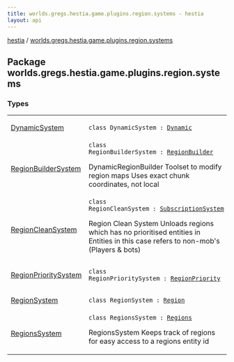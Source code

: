 ```yaml
---
title: worlds.gregs.hestia.game.plugins.region.systems - hestia
layout: api
---
```


<div class='api-docs-breadcrumbs'><a href="../index.html">hestia</a> / <a href="./index.html">worlds.gregs.hestia.game.plugins.region.systems</a></div>

## Package worlds.gregs.hestia.game.plugins.region.systems

### Types

<table class="api-docs-table">
<tbody>
<tr>
<td markdown="1">

<a href="-dynamic-system/index.html">DynamicSystem</a>


</td>
<td markdown="1">
<div class="signature"><code><span class="keyword">class </span><span class="identifier">DynamicSystem</span>&nbsp;<span class="symbol">:</span>&nbsp;<a href="../worlds.gregs.hestia.game.api.region/-dynamic/index.html"><span class="identifier">Dynamic</span></a></code></div>

</td>
</tr>
<tr>
<td markdown="1">

<a href="-region-builder-system/index.html">RegionBuilderSystem</a>


</td>
<td markdown="1">
<div class="signature"><code><span class="keyword">class </span><span class="identifier">RegionBuilderSystem</span>&nbsp;<span class="symbol">:</span>&nbsp;<a href="../worlds.gregs.hestia.game.api.region/-region-builder/index.html"><span class="identifier">RegionBuilder</span></a></code></div>

DynamicRegionBuilder
Toolset to modify region maps
Uses exact chunk coordinates, not local


</td>
</tr>
<tr>
<td markdown="1">

<a href="-region-clean-system/index.html">RegionCleanSystem</a>


</td>
<td markdown="1">
<div class="signature"><code><span class="keyword">class </span><span class="identifier">RegionCleanSystem</span>&nbsp;<span class="symbol">:</span>&nbsp;<a href="../worlds.gregs.hestia.game.api/-subscription-system/index.html"><span class="identifier">SubscriptionSystem</span></a></code></div>

Region Clean System
Unloads regions which has no prioritised entities in
Entities in this case refers to non-mob's (Players &amp; bots)


</td>
</tr>
<tr>
<td markdown="1">

<a href="-region-priority-system/index.html">RegionPrioritySystem</a>


</td>
<td markdown="1">
<div class="signature"><code><span class="keyword">class </span><span class="identifier">RegionPrioritySystem</span>&nbsp;<span class="symbol">:</span>&nbsp;<a href="../worlds.gregs.hestia.game.api.region/-region-priority/index.html"><span class="identifier">RegionPriority</span></a></code></div>

</td>
</tr>
<tr>
<td markdown="1">

<a href="-region-system/index.html">RegionSystem</a>


</td>
<td markdown="1">
<div class="signature"><code><span class="keyword">class </span><span class="identifier">RegionSystem</span>&nbsp;<span class="symbol">:</span>&nbsp;<a href="../worlds.gregs.hestia.game.api.region/-region/index.html"><span class="identifier">Region</span></a></code></div>

</td>
</tr>
<tr>
<td markdown="1">

<a href="-regions-system/index.html">RegionsSystem</a>


</td>
<td markdown="1">
<div class="signature"><code><span class="keyword">class </span><span class="identifier">RegionsSystem</span>&nbsp;<span class="symbol">:</span>&nbsp;<a href="../worlds.gregs.hestia.game.api.region/-regions/index.html"><span class="identifier">Regions</span></a></code></div>

RegionsSystem
Keeps track of regions for easy access to a regions entity id


</td>
</tr>
</tbody>
</table>
